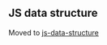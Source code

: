 ## JS data structure
Moved to [js-data-structure](https://github.com/benjaminhuanghuang/js-data-structure)